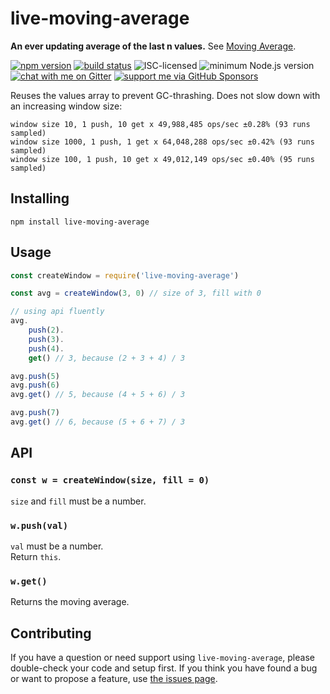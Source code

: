 # live-moving-average

**An ever updating average of the last n values.** See [Moving Average](https://en.wikipedia.org/wiki/Moving_average).

[![npm version](https://img.shields.io/npm/v/live-moving-average.svg)](https://www.npmjs.com/package/live-moving-average)
[![build status](https://api.travis-ci.org/derhuerst/live-moving-average.svg?branch=master)](https://travis-ci.org/derhuerst/live-moving-average)
![ISC-licensed](https://img.shields.io/github/license/derhuerst/live-moving-average.svg)
![minimum Node.js version](https://img.shields.io/node/v/live-moving-average.svg)
[![chat with me on Gitter](https://img.shields.io/badge/chat%20with%20me-on%20gitter-512e92.svg)](https://gitter.im/derhuerst)
[![support me via GitHub Sponsors](https://img.shields.io/badge/support%20me-donate-fa7664.svg)](https://github.com/sponsors/derhuerst)

Reuses the values array to prevent GC-thrashing. Does not slow down with an increasing window size:

```window size 10, 1 push, 1 get x 65,514,574 ops/sec ±0.62% (90 runs sampled)
window size 10, 1 push, 10 get x 49,988,485 ops/sec ±0.28% (93 runs sampled)
window size 1000, 1 push, 1 get x 64,048,288 ops/sec ±0.42% (93 runs sampled)
window size 100, 1 push, 10 get x 49,012,149 ops/sec ±0.40% (95 runs sampled)
```


## Installing

```shell
npm install live-moving-average
```


## Usage

```js
const createWindow = require('live-moving-average')

const avg = createWindow(3, 0) // size of 3, fill with 0

// using api fluently
avg.
    push(2).
    push(3).
    push(4).
    get() // 3, because (2 + 3 + 4) / 3

avg.push(5)
avg.push(6)
avg.get() // 5, because (4 + 5 + 6) / 3

avg.push(7)
avg.get() // 6, because (5 + 6 + 7) / 3
```


## API

### `const w = createWindow(size, fill = 0)`

`size` and `fill` must be a number.

### `w.push(val)`

`val` must be a number.    
Return `this`.

### `w.get()`

Returns the moving average.


## Contributing

If you have a question or need support using `live-moving-average`, please double-check your code and setup first. If you think you have found a bug or want to propose a feature, use [the issues page](https://github.com/derhuerst/live-moving-average/issues).
